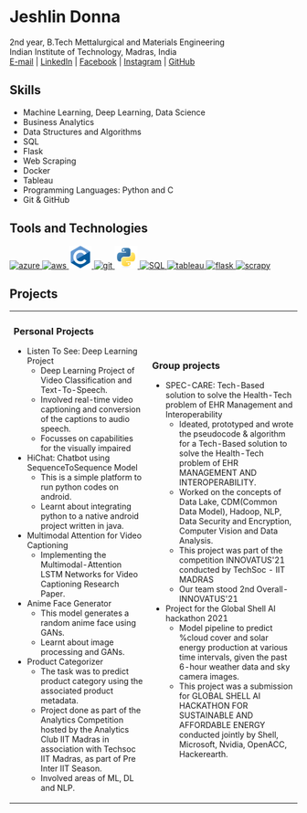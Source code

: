 # Jeshlin Donna                                                                     
2nd year, B.Tech Mettalurgical and Materials Engineering                                                 
Indian Institute of Technology, Madras, India                                       
[E-mail](mailto:jeshlindonna@gmail.com) | [LinkedIn](https://www.linkedin.com/in/jeshlindonna/) | [Facebook](https://www.facebook.com/jeshlin.donna/) | [Instagram](https://www.instagram.com/jeshlindonna/) | [GitHub](https://github.com/jeshlin-donna)
## Skills

* Machine Learning, Deep Learning, Data Science
* Business Analytics
* Data Structures and Algorithms
* SQL
* Flask
* Web Scraping
* Docker
* Tableau
* Programming Languages: Python and C
* Git & GitHub

## Tools and Technologies

<p align="left">
    <a href="https://azure.microsoft.com/en-in/" target="_blank" title ="Azure"> <img
            src="https://pngimage.net/wp-content/uploads/2018/05/azure-logo-png-8.png"
            alt="azure" width="50" height="35" /> </a>
    <a href="https://aws.amazon.com/" target="_blank" title ="AWS"> <img
            src="https://mk0futurumreseabr7pm.kinstacdn.com/wp-content/uploads/2020/01/aws-logo.png"
            alt="aws" width="40" height="40" /> </a>
    <a href="https://www.cprogramming.com/" target="_blank" title ="C"> <img
            src="https://raw.githubusercontent.com/devicons/devicon/master/icons/c/c-original.svg" alt="c" width="40"
            height="40" /> </a>
    <a href="https://git-scm.com/" target="_blank" title ="git"> <img
            src="https://www.vectorlogo.zone/logos/git-scm/git-scm-icon.svg" alt="git" width="40" height="40" /> </a>
    <a href="https://www.python.org" target="_blank" title ="Python"> <img
            src="https://raw.githubusercontent.com/devicons/devicon/master/icons/python/python-original.svg"
            alt="python" width="40" height="40" /> </a>
    <a href="https://www.mysql.com/" target="_blank" title ="SQL"> <img
            src="https://github.com/jeshlin-donna/jeshlin_donna/blob/main/MySQL.jpg"
            alt="SQL" width="40" height="40" /> </a>
    <a href="https://www.tableau.com/" target="_blank" title ="tableau"> <img
            src="https://github.com/jeshlin-donna/jeshlin_donna/blob/main/Tableau.jpg"
            alt="tableau" width="40" height="40" /> </a>
    <a href="https://flask.palletsprojects.com/en/2.0.x/" target="_blank" title ="flask"> <img
            src="https://github.com/jeshlin-donna/jeshlin_donna/blob/main/flask.jfif"
            alt="flask" width="40" height="40" /> </a>
    <a href="https://scrapy.org/" target="_blank" title ="scrapy"> <img
            src="https://github.com/jeshlin-donna/jeshlin_donna/blob/main/Scrapy.png"
            alt="scrapy" width="40" height="40" /> </a>
</p> 

## Projects

<table border="0">
 <tr>
     <td>
         
### Personal Projects      
* Listen To See: Deep Learning Project 
   * Deep Learning Project of Video Classification and Text-To-Speech. 
   * Involved real-time video captioning and conversion of the captions to audio speech. 
   * Focusses on capabilities for the visually impaired
* HiChat: Chatbot using SequenceToSequence Model
   * This is a simple platform to run python codes on android.
   * Learnt about integrating python to a native android project written in java.
* Multimodal Attention for Video Captioning
   * Implementing the Multimodal-Attention LSTM Networks for Video Captioning Research Paper.
* Anime Face Generator
   * This model generates a random anime face using GANs.
   * Learnt about image processing and GANs.
* Product Categorizer
   * The task was to predict product category using the associated product metadata. 
   * Project done as part of the Analytics Competition hosted by the Analytics Club IIT Madras in association with Techsoc IIT Madras, as part of Pre Inter IIT Season.
   * Involved areas of ML, DL and NLP. 
     </td>
    <td> 
        
### Group projects
* SPEC-CARE: Tech-Based solution to solve the Health-Tech problem of EHR Management and Interoperability
   * Ideated, prototyped and wrote the pseudocode & algorithm for a Tech-Based solution to solve the Health-Tech problem of EHR MANAGEMENT AND INTEROPERABILITY. 
   * Worked on the concepts of Data Lake, CDM(Common Data Model), Hadoop, NLP, Data Security and Encryption, Computer Vision and Data Analysis.
   * This project was part of the competition INNOVATUS'21 conducted by TechSoc - IIT MADRAS
   * Our team stood 2nd Overall- INNOVATUS'21
* Project for the Global Shell AI hackathon 2021
   * Model pipeline to predict %cloud cover and solar energy production at various time intervals, given the past 6-hour weather data and sky camera images.
   * This project was a submission for GLOBAL SHELL AI HACKATHON FOR SUSTAINABLE AND AFFORDABLE ENERGY conducted jointly by Shell, Microsoft, Nvidia, OpenACC, Hackerearth.
     </td>
     </tr>  
         </table>  

<div align=center>
   
</div>
